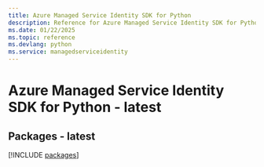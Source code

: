 ```yaml
---
title: Azure Managed Service Identity SDK for Python
description: Reference for Azure Managed Service Identity SDK for Python
ms.date: 01/22/2025
ms.topic: reference
ms.devlang: python
ms.service: managedserviceidentity
---
```

# Azure Managed Service Identity SDK for Python - latest
## Packages - latest
[!INCLUDE [packages](managed-service-identity-index.md)]